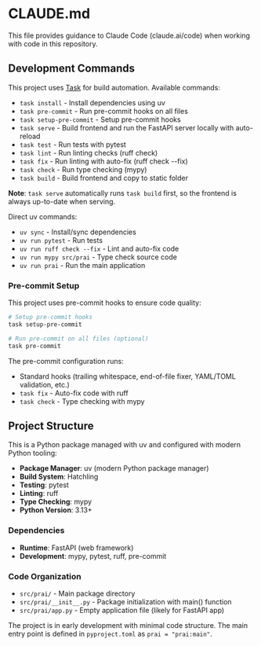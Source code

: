 # CLAUDE.md

This file provides guidance to Claude Code (claude.ai/code) when working with code in this repository.

## Development Commands

This project uses [Task](https://taskfile.dev/) for build automation. Available commands:

- `task install` - Install dependencies using uv
- `task pre-commit` - Run pre-commit hooks on all files
- `task setup-pre-commit` - Setup pre-commit hooks
- `task serve` - Build frontend and run the FastAPI server locally with auto-reload
- `task test` - Run tests with pytest
- `task lint` - Run linting checks (ruff check)
- `task fix` - Run linting with auto-fix (ruff check --fix)
- `task check` - Run type checking (mypy)
- `task build` - Build frontend and copy to static folder

**Note**: `task serve` automatically runs `task build` first, so the frontend is always up-to-date when serving.

Direct uv commands:
- `uv sync` - Install/sync dependencies
- `uv run pytest` - Run tests
- `uv run ruff check --fix` - Lint and auto-fix code
- `uv run mypy src/prai` - Type check source code
- `uv run prai` - Run the main application

### Pre-commit Setup

This project uses pre-commit hooks to ensure code quality:

```bash
# Setup pre-commit hooks
task setup-pre-commit

# Run pre-commit on all files (optional)
task pre-commit
```

The pre-commit configuration runs:
- Standard hooks (trailing whitespace, end-of-file fixer, YAML/TOML validation, etc.)
- `task fix` - Auto-fix code with ruff
- `task check` - Type checking with mypy

## Project Structure

This is a Python package managed with uv and configured with modern Python tooling:

- **Package Manager**: uv (modern Python package manager)
- **Build System**: Hatchling
- **Testing**: pytest
- **Linting**: ruff
- **Type Checking**: mypy
- **Python Version**: 3.13+

### Dependencies
- **Runtime**: FastAPI (web framework)
- **Development**: mypy, pytest, ruff, pre-commit

### Code Organization
- `src/prai/` - Main package directory
- `src/prai/__init__.py` - Package initialization with main() function
- `src/prai/app.py` - Empty application file (likely for FastAPI app)

The project is in early development with minimal code structure. The main entry point is defined in `pyproject.toml` as `prai = "prai:main"`.

